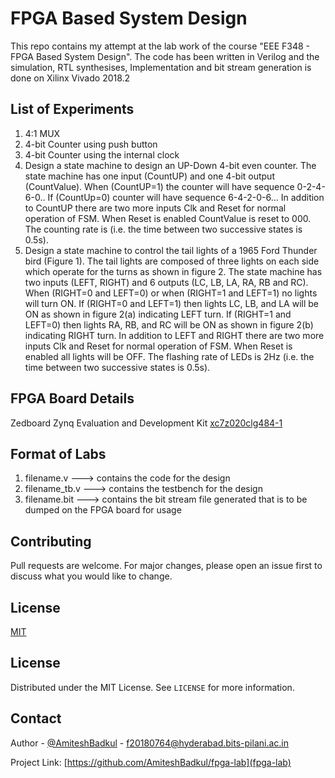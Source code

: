 # FPGA Based System Design
This repo contains my attempt at the lab work of the course "EEE F348 - FPGA Based System Design". The code has been written in Verilog and the simulation, RTL synthesises, Implementation and bit stream generation is done on Xilinx Vivado 2018.2

## List of Experiments
1. 4:1 MUX 
2. 4-bit Counter using push button
3. 4-bit Counter using the internal clock 
4. Design a state machine to design an UP-Down 4-bit even counter. The state machine has one input (CountUP) and one 4-bit output (CountValue). When (CountUP=1)
the counter will have sequence 0-2-4-6-0.. If (CountUp=0) counter will have sequence 6-4-2-0-6... In addition to CountUP there are two more inputs Clk and Reset for normal operation of FSM. When Reset is enabled CountValue is reset to 000. The counting rate is (i.e. the time between two successive states is 0.5s).
5. Design a state machine to control the tail lights of a 1965 Ford Thunder bird (Figure 1). The tail lights are composed of three lights on each side which operate for the turns as shown in figure 2. The state machine has two inputs (LEFT, RIGHT) and 6 outputs (LC, LB, LA, RA, RB and RC). When (RIGHT=0 and LEFT=0) or when (RIGHT=1 and LEFT=1) no lights will turn ON. If (RIGHT=0 and LEFT=1) then lights LC, LB, and LA will be ON as shown in figure 2(a) indicating LEFT turn. If (RIGHT=1 and LEFT=0) then lights RA, RB, and RC will be ON as shown in figure 2(b) indicating RIGHT turn. In addition to LEFT and RIGHT there are two more inputs Clk and Reset for normal operation of FSM. When Reset is enabled all lights will be OFF. The flashing rate of LEDs is 2Hz (i.e. the time between two successive states is 0.5s). 

## FPGA Board Details
Zedboard Zynq Evaluation and Development Kit [xc7z020clg484-1](https://www.xilinx.com/products/boards-and-kits/1-8dyf-11.html)


## Format of Labs
1. filename.v    ---> contains the code for the design
2. filename_tb.v ---> contains the testbench for the design 
3. filename.bit  ---> contains the bit stream file generated that is to be dumped on the FPGA board for usage

## Contributing
Pull requests are welcome. For major changes, please open an issue first to discuss what you would like to change.


## License
[MIT](https://github.com/AmiteshBadkul/fpga-lab/blob/master/LICENSE)

<!-- LICENSE -->
## License

Distributed under the MIT License. See `LICENSE` for more information.

<!-- CONTACT -->
## Contact

Author - [@AmiteshBadkul](https://github.com/AmiteshBadkul) - f20180764@hyderabad.bits-pilani.ac.in

Project Link: [https://github.com/AmiteshBadkul/fpga-lab](fpga-lab)

